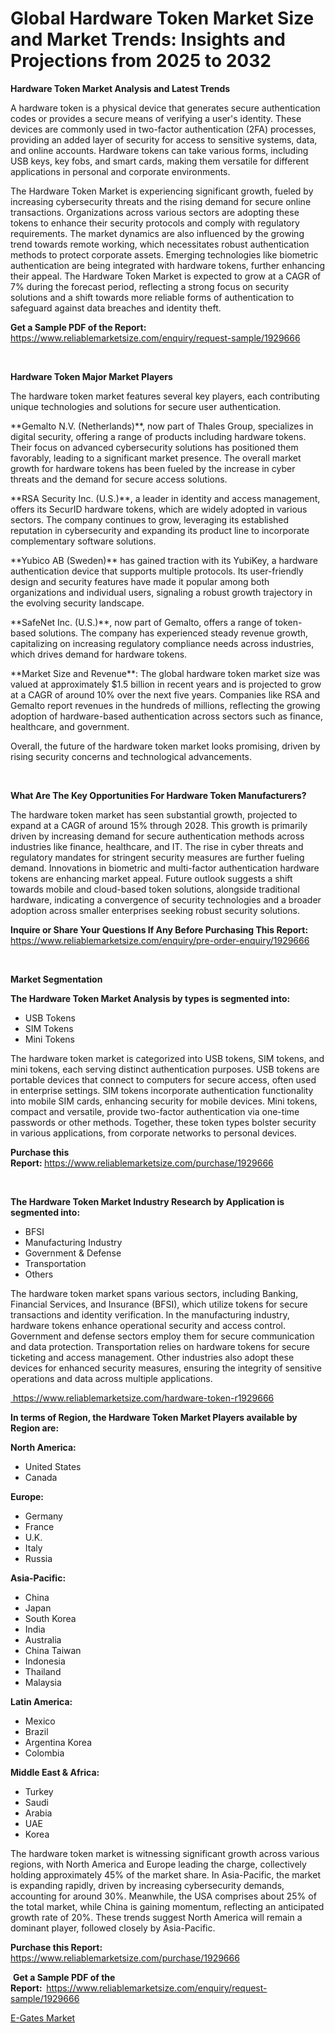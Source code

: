 <p><h1>Global Hardware Token Market Size and Market Trends: Insights and Projections from 2025 to 2032</h1></p><p><strong>Hardware Token Market Analysis and Latest Trends</strong></p>
<p><p>A hardware token is a physical device that generates secure authentication codes or provides a secure means of verifying a user's identity. These devices are commonly used in two-factor authentication (2FA) processes, providing an added layer of security for access to sensitive systems, data, and online accounts. Hardware tokens can take various forms, including USB keys, key fobs, and smart cards, making them versatile for different applications in personal and corporate environments.</p><p>The Hardware Token Market is experiencing significant growth, fueled by increasing cybersecurity threats and the rising demand for secure online transactions. Organizations across various sectors are adopting these tokens to enhance their security protocols and comply with regulatory requirements. The market dynamics are also influenced by the growing trend towards remote working, which necessitates robust authentication methods to protect corporate assets. Emerging technologies like biometric authentication are being integrated with hardware tokens, further enhancing their appeal. The Hardware Token Market is expected to grow at a CAGR of 7% during the forecast period, reflecting a strong focus on security solutions and a shift towards more reliable forms of authentication to safeguard against data breaches and identity theft.</p></p>
<p><strong>Get a Sample PDF of the Report:&nbsp;</strong> <a href="https://www.reliablemarketsize.com/enquiry/request-sample/1929666?utm_campaign=2946&utm_medium=2&utm_source=Github&utm_content=ia&utm_term=29032025&utm_id=hardware-token">https://www.reliablemarketsize.com/enquiry/request-sample/1929666</a></p>
<p>&nbsp;</p>
<p><strong>Hardware Token Major Market Players</strong></p>
<p><p>The hardware token market features several key players, each contributing unique technologies and solutions for secure user authentication. </p><p>**Gemalto N.V. (Netherlands)**, now part of Thales Group, specializes in digital security, offering a range of products including hardware tokens. Their focus on advanced cybersecurity solutions has positioned them favorably, leading to a significant market presence. The overall market growth for hardware tokens has been fueled by the increase in cyber threats and the demand for secure access solutions.</p><p>**RSA Security Inc. (U.S.)**, a leader in identity and access management, offers its SecurID hardware tokens, which are widely adopted in various sectors. The company continues to grow, leveraging its established reputation in cybersecurity and expanding its product line to incorporate complementary software solutions.</p><p>**Yubico AB (Sweden)** has gained traction with its YubiKey, a hardware authentication device that supports multiple protocols. Its user-friendly design and security features have made it popular among both organizations and individual users, signaling a robust growth trajectory in the evolving security landscape.</p><p>**SafeNet Inc. (U.S.)**, now part of Gemalto, offers a range of token-based solutions. The company has experienced steady revenue growth, capitalizing on increasing regulatory compliance needs across industries, which drives demand for hardware tokens.</p><p>**Market Size and Revenue**: The global hardware token market size was valued at approximately $1.5 billion in recent years and is projected to grow at a CAGR of around 10% over the next five years. Companies like RSA and Gemalto report revenues in the hundreds of millions, reflecting the growing adoption of hardware-based authentication across sectors such as finance, healthcare, and government.</p><p>Overall, the future of the hardware token market looks promising, driven by rising security concerns and technological advancements.</p></p>
<p>&nbsp;</p>
<p><strong>What Are The Key Opportunities For Hardware Token Manufacturers?</strong></p>
<p><p>The hardware token market has seen substantial growth, projected to expand at a CAGR of around 15% through 2028. This growth is primarily driven by increasing demand for secure authentication methods across industries like finance, healthcare, and IT. The rise in cyber threats and regulatory mandates for stringent security measures are further fueling demand. Innovations in biometric and multi-factor authentication hardware tokens are enhancing market appeal. Future outlook suggests a shift towards mobile and cloud-based token solutions, alongside traditional hardware, indicating a convergence of security technologies and a broader adoption across smaller enterprises seeking robust security solutions.</p></p>
<p><strong>Inquire or Share Your Questions If Any Before Purchasing This Report:</strong> <a href="https://www.reliablemarketsize.com/enquiry/pre-order-enquiry/1929666?utm_campaign=2946&utm_medium=2&utm_source=Github&utm_content=ia&utm_term=29032025&utm_id=hardware-token">https://www.reliablemarketsize.com/enquiry/pre-order-enquiry/1929666</a></p>
<p>&nbsp;</p>
<p><strong>Market Segmentation</strong></p>
<p><strong>The Hardware Token Market Analysis by types is segmented into:</strong></p>
<p><ul><li>USB Tokens</li><li>SIM Tokens</li><li>Mini Tokens</li></ul></p>
<p><p>The hardware token market is categorized into USB tokens, SIM tokens, and mini tokens, each serving distinct authentication purposes. USB tokens are portable devices that connect to computers for secure access, often used in enterprise settings. SIM tokens incorporate authentication functionality into mobile SIM cards, enhancing security for mobile devices. Mini tokens, compact and versatile, provide two-factor authentication via one-time passwords or other methods. Together, these token types bolster security in various applications, from corporate networks to personal devices.</p></p>
<p><strong>Purchase this Report:&nbsp;</strong><a href="https://www.reliablemarketsize.com/purchase/1929666?utm_campaign=2946&utm_medium=2&utm_source=Github&utm_content=ia&utm_term=29032025&utm_id=hardware-token">https://www.reliablemarketsize.com/purchase/1929666</a></p>
<p>&nbsp;</p>
<p><strong>The Hardware Token Market Industry Research by Application is segmented into:</strong></p>
<p><ul><li>BFSI</li><li>Manufacturing Industry</li><li>Government & Defense</li><li>Transportation</li><li>Others</li></ul></p>
<p><p>The hardware token market spans various sectors, including Banking, Financial Services, and Insurance (BFSI), which utilize tokens for secure transactions and identity verification. In the manufacturing industry, hardware tokens enhance operational security and access control. Government and defense sectors employ them for secure communication and data protection. Transportation relies on hardware tokens for secure ticketing and access management. Other industries also adopt these devices for enhanced security measures, ensuring the integrity of sensitive operations and data across multiple applications.</p></p>
<p><a href="https://www.reliablemarketsize.com/hardware-token-r1929666?utm_campaign=2946&utm_medium=2&utm_source=Github&utm_content=ia&utm_term=29032025&utm_id=hardware-token">&nbsp;https://www.reliablemarketsize.com/hardware-token-r1929666</a></p>
<p><strong>In terms of Region, the Hardware Token Market Players available by Region are:</strong></p>
<p>
    <p> <strong> North America: </strong>
        <ul>
            <li>United States</li>
            <li>Canada</li>
        </ul>
        </p> 
    <p> <strong> Europe: </strong>
        <ul>
            <li>Germany</li>
            <li>France</li>
            <li>U.K.</li>
            <li>Italy</li>
            <li>Russia</li>
        </ul>
        </p> 
    <p> <strong> Asia-Pacific: </strong>
        <ul>
            <li>China</li>
            <li>Japan</li>
            <li>South Korea</li>
            <li>India</li>
            <li>Australia</li>
            <li>China Taiwan</li>
            <li>Indonesia</li>
            <li>Thailand</li>
            <li>Malaysia</li>
        </ul>
        </p> 
    <p> <strong> Latin America: </strong>
        <ul>
            <li>Mexico</li>
            <li>Brazil</li>
            <li>Argentina Korea</li>
            <li>Colombia</li>
        </ul>
        </p> 
    <p> <strong> Middle East & Africa: </strong>
        <ul>
            <li>Turkey</li>
            <li>Saudi</li>
            <li>Arabia</li>
            <li>UAE</li>
            <li>Korea</li>
        </ul>
    </p>
    </p>
<p><p>The hardware token market is witnessing significant growth across various regions, with North America and Europe leading the charge, collectively holding approximately 45% of the market share. In Asia-Pacific, the market is expanding rapidly, driven by increasing cybersecurity demands, accounting for around 30%. Meanwhile, the USA comprises about 25% of the total market, while China is gaining momentum, reflecting an anticipated growth rate of 20%. These trends suggest North America will remain a dominant player, followed closely by Asia-Pacific.</p></p>
<p><strong>Purchase this Report: </strong><a href="https://www.reliablemarketsize.com/purchase/1929666?utm_campaign=2946&utm_medium=2&utm_source=Github&utm_content=ia&utm_term=29032025&utm_id=hardware-token">https://www.reliablemarketsize.com/purchase/1929666</a></p>
<p>&nbsp;<strong>Get a Sample PDF of the Report:&nbsp;&nbsp;</strong><a href="https://www.reliablemarketsize.com/enquiry/request-sample/1929666?utm_campaign=2946&utm_medium=2&utm_source=Github&utm_content=ia&utm_term=29032025&utm_id=hardware-token">https://www.reliablemarketsize.com/enquiry/request-sample/1929666</a></p>
<p><strong></strong></p>
<p><p><a href="https://github.com/jenithschijf/Market-Research-Report-List-1/blob/main/e-gates-market.md?utm_campaign=2946&utm_medium=2&utm_source=Github&utm_content=ia&utm_term=29032025&utm_id=hardware-token">E-Gates Market</a></p></p>